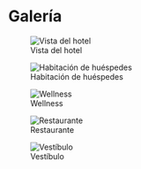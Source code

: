 # **Galería**

<div class="gallery">

<figure>
  <img src="https://placehold.co/400" alt="Vista del hotel">
  <figcaption>Vista del hotel</figcaption>
</figure>

<figure>
  <img src="https://placehold.co/400" alt="Habitación de huéspedes">
  <figcaption>Habitación de huéspedes</figcaption>
</figure>

<figure>
  <img src="https://placehold.co/400" alt="Wellness">
  <figcaption>Wellness</figcaption>
</figure>

<figure>
  <img src="https://placehold.co/400" alt="Restaurante">
  <figcaption>Restaurante</figcaption>
</figure>

<figure>
  <img src="https://placehold.co/400" alt="Vestíbulo">
  <figcaption>Vestíbulo</figcaption>
</figure>

</div>
